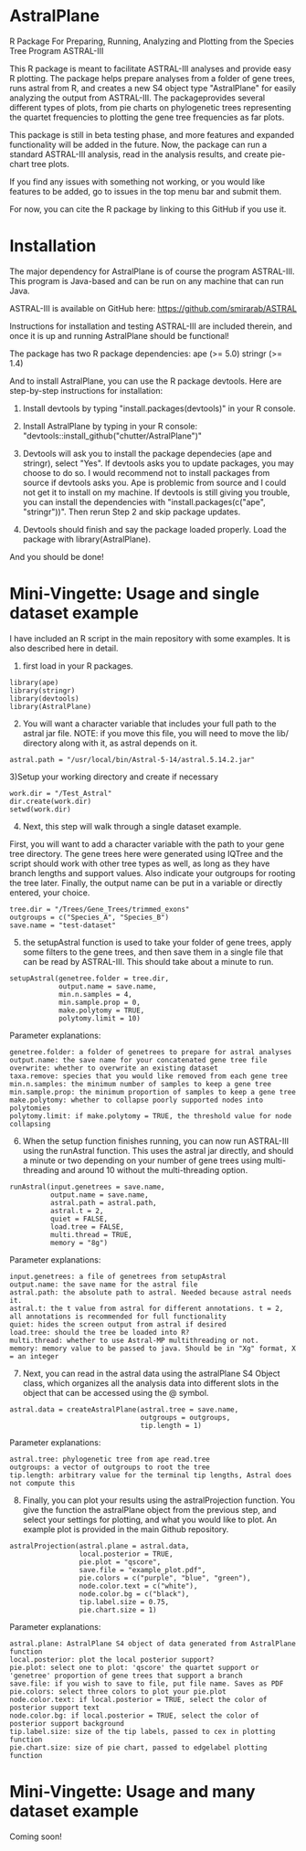 # AstralPlane

R Package For Preparing, Running, Analyzing and Plotting from the Species Tree Program ASTRAL-III

This R package is meant to facilitate ASTRAL-III analyses and provide easy R plotting. The package helps prepare analyses from a folder of gene trees, runs astral from R, and creates a new S4 object type "AstralPlane" for easily analyzing the output from ASTRAL-III. The packageprovides several different types of plots, from pie charts on phylogenetic trees representing the quartet frequencies to plotting the gene tree frequencies as far plots. 

This package is still in beta testing phase, and more features and expanded functionality will be added in the future. Now, the package can run a standard ASTRAL-III analysis, read in the analysis results, and create pie-chart tree plots. 

If you find any issues with something not working, or you would like features to be added, go to issues in the top menu bar and submit them. 

For now, you can cite the R package by linking to this GitHub if you use it. 


# Installation

The major dependency for AstralPlane is of course the program ASTRAL-III. This program is Java-based and can be run on any machine that can run Java. 

ASTRAL-III is available on GitHub here: https://github.com/smirarab/ASTRAL

Instructions for installation and testing ASTRAL-III are included therein, and once it is up and running AstralPlane should be functional! 

The package has two R package dependencies: 
  ape (>= 5.0)
  stringr (>= 1.4)
  
And to install AstralPlane, you can use the R package devtools. Here are step-by-step instructions for installation:

1) Install devtools by typing "install.packages(devtools)" in your R console. 

2) Install AstralPlane by typing in your R console: "devtools::install_github("chutter/AstralPlane")"

3) Devtools will ask you to install the package dependecies (ape and stringr), select "Yes". If devtools asks you to update packages, you may choose to do so. I would recommend not to install packages from source if devtools asks you. Ape is problemic from source and I could not get it to install on my machine. If devtools is still giving you trouble, you can install the dependencies with "install.packages(c("ape", "stringr"))". Then rerun Step 2 and skip package updates. 

4) Devtools should finish and say the package loaded properly. Load the package with library(AstralPlane). 

And you should be done! 


# Mini-Vingette: Usage and single dataset example 

I have included an R script in the main repository with some examples. It is also described here in detail. 

1) first load in your R packages.

```
library(ape)
library(stringr)
library(devtools)
library(AstralPlane)

```

2) You will want a character variable that includes your full path to the astral jar file. NOTE: if you move this file, you will need to move the lib/ directory along with it, as astral depends on it. 


```
astral.path = "/usr/local/bin/Astral-5-14/astral.5.14.2.jar"
```

3)Setup your working directory and create if necessary

```
work.dir = "/Test_Astral"
dir.create(work.dir)
setwd(work.dir)
```

4) Next, this step will walk through a single dataset example. 

First, you will want to add a character variable with the path to your gene tree directory. The gene trees here were generated using IQTree and the script should work with other tree types as well, as long as they have branch lengths and support values. Also indicate your outgroups for rooting the tree later. Finally, the output name can be put in a variable or directly entered, your choice. 

```
tree.dir = "/Trees/Gene_Trees/trimmed_exons"
outgroups = c("Species_A", "Species_B")
save.name = "test-dataset"

```

5) the setupAstral function is used to take your folder of gene trees, apply some filters to the gene trees, and then save them in a single file that can be read by ASTRAL-III. This should take about a minute to run. 


```
setupAstral(genetree.folder = tree.dir,
            output.name = save.name,
            min.n.samples = 4,
            min.sample.prop = 0,
            make.polytomy = TRUE,
            polytomy.limit = 10)
```

Parameter explanations: 

```
genetree.folder: a folder of genetrees to prepare for astral analyses
output.name: the save name for your concatenated gene tree file
overwrite: whether to overwrite an existing dataset
taxa.remove: species that you would like removed from each gene tree
min.n.samples: the minimum number of samples to keep a gene tree
min.sample.prop: the minimum proportion of samples to keep a gene tree
make.polytomy: whether to collapse poorly supported nodes into polytomies
polytomy.limit: if make.polytomy = TRUE, the threshold value for node collapsing
```

6) When the setup function finishes running, you can now run ASTRAL-III using the runAstral function. This uses the astral jar directly, and should a minute or two depending on your number of gene trees using multi-threading and around 10 without the multi-threading option. 

```
runAstral(input.genetrees = save.name,
          output.name = save.name,
          astral.path = astral.path,
          astral.t = 2,
          quiet = FALSE,
          load.tree = FALSE,
          multi.thread = TRUE,
          memory = "8g")
```

Parameter explanations: 

```
input.genetrees: a file of genetrees from setupAstral
output.name: the save name for the astral file
astral.path: the absolute path to astral. Needed because astral needs it.
astral.t: the t value from astral for different annotations. t = 2, all annotations is recommended for full functionality
quiet: hides the screen output from astral if desired
load.tree: should the tree be loaded into R?
multi.thread: whether to use Astral-MP multithreading or not.
memory: memory value to be passed to java. Should be in "Xg" format, X = an integer
```

7) Next, you can read in the astral data using the astralPlane S4 Object class, which organizes all the analysis data into different slots in the object that can be accessed using the @ symbol. 


```
astral.data = createAstralPlane(astral.tree = save.name,
                                outgroups = outgroups,
                                tip.length = 1)
```

Parameter explanations: 

```
astral.tree: phylogenetic tree from ape read.tree
outgroups: a vector of outgroups to root the tree
tip.length: arbitrary value for the terminal tip lengths, Astral does not compute this
```

8) Finally, you can plot your results using the astralProjection function. You give the function the astralPlane object from the previous step, and select your settings for plotting, and what you would like to plot. An example plot is provided in the main Github repository. 

```
astralProjection(astral.plane = astral.data,
                 local.posterior = TRUE,
                 pie.plot = "qscore",
                 save.file = "example_plot.pdf",
                 pie.colors = c("purple", "blue", "green"),
                 node.color.text = c("white"),
                 node.color.bg = c("black"),
                 tip.label.size = 0.75,
                 pie.chart.size = 1)
```


Parameter explanations: 

```
astral.plane: AstralPlane S4 object of data generated from AstralPlane function
local.posterior: plot the local posterior support?
pie.plot: select one to plot: 'qscore' the quartet support or 'genetree' proportion of gene trees that support a branch
save.file: if you wish to save to file, put file name. Saves as PDF
pie.colors: select three colors to plot your pie.plot
node.color.text: if local.posterior = TRUE, select the color of posterior support text
node.color.bg: if local.posterior = TRUE, select the color of posterior support background
tip.label.size: size of the tip labels, passed to cex in plotting function
pie.chart.size: size of pie chart, passed to edgelabel plotting function

```


# Mini-Vingette: Usage and many dataset example 


Coming soon!


